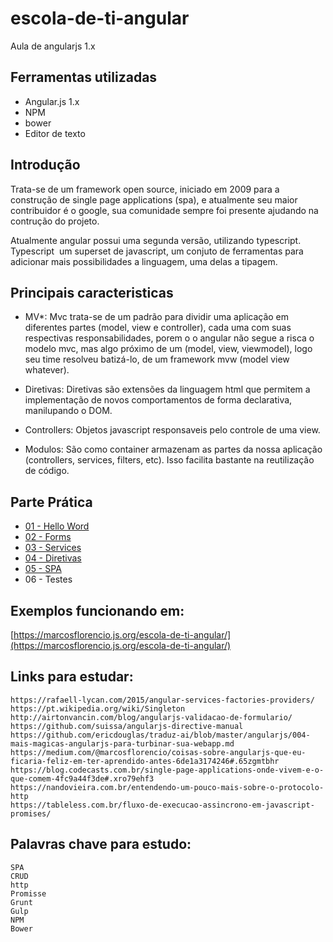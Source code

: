 # escola-de-ti-angular
Aula de angularjs 1.x

## Ferramentas utilizadas
- Angular.js 1.x
- NPM
- bower
- Editor de texto

## Introdução
Trata-se de um framework open source, iniciado em 2009 para a construção de single page applications (spa), e atualmente seu maior contribuidor é o google, sua comunidade sempre foi presente ajudando na contrução do projeto.

Atualmente angular possui uma segunda versão, utilizando typescript. Typescript  um superset de javascript, um conjuto de ferramentas para adicionar mais possibilidades a linguagem, uma delas a tipagem.

## Principais caracteristicas

- MV*:
Mvc trata-se de um padrão para dividir uma aplicação em diferentes partes (model, view e controller), cada uma com suas respectivas responsabilidades, porem o o angular não segue a risca o modelo mvc, mas algo próximo de um (model, view, viewmodel), logo seu time resolveu batizá-lo,  de um framework mvw (model view whatever).

- Diretivas:
Diretivas são extensões da linguagem html que permitem a implementação de novos comportamentos de forma declarativa, manilupando o DOM.

- Controllers:
Objetos javascript responsaveis pelo controle de uma view.

- Modulos:
São como container armazenam as partes da nossa aplicação (controllers, services, filters, etc). Isso facilita bastante na reutilização de código.

## Parte Prática
 -  [01 - Hello Word](parte01/)
 -  [02 - Forms](parte02/)
 -  [03 - Services](parte03/)
 -  [04 - Diretivas](parte04/)
 -  [05 - SPA](parte05/)
 -  06 - Testes

## Exemplos funcionando em:
[https://marcosflorencio.js.org/escola-de-ti-angular/](https://marcosflorencio.js.org/escola-de-ti-angular/)

## Links para estudar:
    https://rafaell-lycan.com/2015/angular-services-factories-providers/
    https://pt.wikipedia.org/wiki/Singleton
    http://airtonvancin.com/blog/angularjs-validacao-de-formulario/
    https://github.com/suissa/angularjs-directive-manual
    https://github.com/ericdouglas/traduz-ai/blob/master/angularjs/004-mais-magicas-angularjs-para-turbinar-sua-webapp.md
    https://medium.com/@marcosflorencio/coisas-sobre-angularjs-que-eu-ficaria-feliz-em-ter-aprendido-antes-6de1a3174246#.65zgmtbhr
    https://blog.codecasts.com.br/single-page-applications-onde-vivem-e-o-que-comem-4fc9a44f3de#.xro79ehf3
    https://nandovieira.com.br/entendendo-um-pouco-mais-sobre-o-protocolo-http
    https://tableless.com.br/fluxo-de-execucao-assincrono-em-javascript-promises/

## Palavras chave para estudo:
    SPA
    CRUD
    http
    Promisse
    Grunt
    Gulp
    NPM
    Bower




